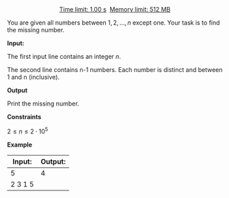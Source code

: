 <center><u>Time limit: 1.00 s</u>  <u>Memory limit: 512 MB</u></center>

You are given all numbers between $1,2,\ldots,n$ except one. Your task is to find the missing number.

**Input:**

The first input line contains an integer $n$.

The second line contains n-1 numbers. Each number is distinct and between 1 and n (inclusive).

**Output**

Print the missing number.

**Constraints**

$2 \le n \le 2 \cdot 10^5$

**Example**

| Input:  | Output: |
| ------- | ------- |
| 5       | 4       |
| 2 3 1 5 |         |
